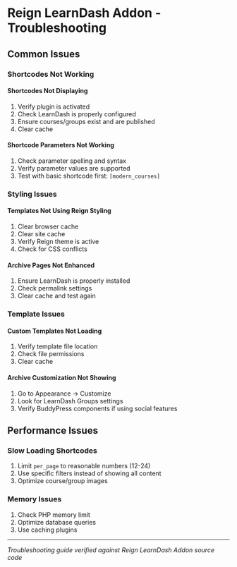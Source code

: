 # Reign LearnDash Addon - Troubleshooting

## Common Issues

### Shortcodes Not Working

#### Shortcodes Not Displaying
1. Verify plugin is activated
2. Check LearnDash is properly configured
3. Ensure courses/groups exist and are published
4. Clear cache

#### Shortcode Parameters Not Working
1. Check parameter spelling and syntax
2. Verify parameter values are supported
3. Test with basic shortcode first: `[modern_courses]`

### Styling Issues

#### Templates Not Using Reign Styling
1. Clear browser cache
2. Clear site cache
3. Verify Reign theme is active
4. Check for CSS conflicts

#### Archive Pages Not Enhanced
1. Ensure LearnDash is properly installed
2. Check permalink settings
3. Clear cache and test again

### Template Issues

#### Custom Templates Not Loading
1. Verify template file location
2. Check file permissions
3. Clear cache

#### Archive Customization Not Showing
1. Go to Appearance → Customize
2. Look for LearnDash Groups settings
3. Verify BuddyPress components if using social features

## Performance Issues

### Slow Loading Shortcodes
1. Limit `per_page` to reasonable numbers (12-24)
2. Use specific filters instead of showing all content
3. Optimize course/group images

### Memory Issues
1. Check PHP memory limit
2. Optimize database queries
3. Use caching plugins

---

*Troubleshooting guide verified against Reign LearnDash Addon source code*
